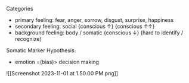 
Categories
- primary feeling:  fear, anger, sorrow, disgust, surprise, happiness
- secondary feeling:  social  {conscious ↑}              {conscious ↑↑}
- background feeling:  body / somatic  {conscious ↓}
                       (hard to identify / recognize)

Somatic Marker Hypothesis:
- emotion =(bias)> decision making

![[Screenshot 2023-11-01 at 1.50.00 PM.png]]